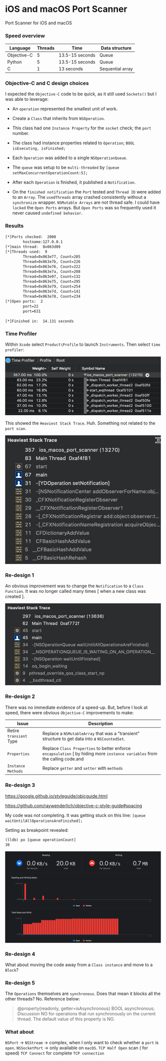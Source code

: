 # iOS and macOS Port Scanner
Port Scanner for iOS and macOS

### Speed overview

Language  |Threads |Time | Data structure
--|---|--|--
Objective-C | 5 | 13.5-15 seconds | Queue
Python | 5 |  13.5-15 seconds | Queue
C  | 1 | 13 seconds | Sequential array


### Objective-C and C design choices
I expected the `Objective-C` code to be quick, as it still used `Sockets()` but I was able to leverage:
 - An `operation` represented the smallest unit of work.
 - Create a `Class` that inherits from `NSOperation`.
 - This class had one `Instance Property` for the `socket` check; the `port` number.
 - The class had instance properties related to `Operation`; `BOOL isExecuting, isFinished;`

 - Each `Operation` was added to a single `NSOperationQueue`.
 - The `queue` was setup to be `multi-threaded` by `[queue setMaxConcurrentOperationCount:5];`
 - After each `Operation` is finished, it published a `Notification`.
 - On the `finished notification` the `Port` tested and `Thread ID` were added to an `Array`.  The `usedThreads` array crashed consistently without a `synchronize` wrapper.  `NSMutable Arrays` are not thread safe.  I could have `locked` the `Open Ports` arrays.  But `Open Ports` was so frequently used it never caused `undefined behavior`.

### Results
```
[*]Ports checked:  2000
		hostname:127.0.0.1
[*]main thread:  0x063d09
[*]Threads used:  9
		Thread=0x063e77, Count=285
		Thread=0x063e7b, Count=226
		Thread=0x063e76, Count=222
		Thread=0x063e7a, Count=208
		Thread=0x063e97, Count=132
		Thread=0x063e75, Count=295
		Thread=0x063e79, Count=254
		Thread=0x063e7d, Count=141
		Thread=0x063e78, Count=234
[*]Open ports:  2
		port=22
		port=631

[*]Finished in:  14.131 seconds
```
### Time Profiler
Within `Xcode` select `Product\Profile` to launch `Instruments`. Then select `time profiler`:

![time_profiler](/images/2021/01/time-profiler.png)


This showed the `Heaviest Stack Trace`. Huh.  Something not related to the `port scan`.

![heaviest_stack_trace](images/2021/01/heaviest-stack-trace.png)

### Re-design 1
An obvious improvement was to change the `Notification` to a `Class Function`. It was no longer called many times [ when a new class was created ].

![wait_until_ops_are_finished](images/2021/01/wait-until-ops-are-finished.png)

### Re-design 2
There was no immediate evidence of a speed-up.  But, before I look at speed, there were obvious `Objective-C` improvements to make:

Issue  | Description
--|--
Retire `transient` Type |  Replace a `NSMutableArray` that was a "transient" structure to get data into a `NSCountedSet`.
`Properties`|  Replace `Class Properties` to better enforce `encapsulation` [ by hiding more `instance variables` from the calling code.and
`Instance Methods`  |  Replace `getter` and `setter` with `methods`


### Re-design 3

https://google.github.io/styleguide/objcguide.html

https://github.com/raywenderlich/objective-c-style-guide#spacing

My code was not completing.  It was getting stuck on this line:  `[queue waitUntilAllOperationsAreFinished];`

Setting as breakpoint revealed:
```
(lldb) po [queue operationCount]
30
```


![writing_to_disk](images/2021/01/writing-to-disk.png)
### Re-design 4
What about moving the code away from a `Class instance` and move to a `Block`?

### Re-design 5
The `Operations` themselves are `synchronous`. Does that mean it blocks all the other threads?  No. Reference below:

>@property(readonly, getter=isAsynchronous) BOOL asynchronous;
Discussion
NO for operations that run synchronously on the current thread. The default value of this property is NO.


### What about
`NSPort`            ->
`NSStream`          -> complex, when I only want to check whether a `port` is `open`.
`NSSocketPort` -> only available on `macOS`.
`TCP Half Open` scan ( for speed)
`TCP Connect` for complete `TCP connection`
